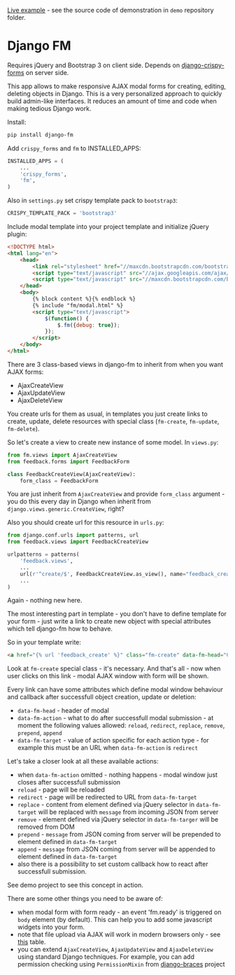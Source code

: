 [Live example](http://djangofm.herokuapp.com/) - see the source code of demonstration in `demo` repository folder.

Django FM
=========

Requires jQuery and Bootstrap 3 on client side. Depends on [django-crispy-forms](https://github.com/maraujop/django-crispy-forms/) on server side.

This app allows to make responsive AJAX modal forms for creating, editing, deleting objects in Django. This is a very personalized approach to quickly build admin-like interfaces. It reduces an amount of time and code when making tedious Django work.

Install:

```bash
pip install django-fm
```

Add `crispy_forms` and `fm` to INSTALLED_APPS:

```python
INSTALLED_APPS = (
    ...
    'crispy_forms',
    'fm',
)
```

Also in `settings.py` set crispy template pack to `bootstrap3`:

```python
CRISPY_TEMPLATE_PACK = 'bootstrap3'
```

Include modal template into your project template and initialize jQuery plugin:

```html
<!DOCTYPE html>
<html lang="en">
    <head>
        <link rel="stylesheet" href="//maxcdn.bootstrapcdn.com/bootstrap/3.2.0/css/bootstrap.min.css"/>
        <script type="text/javascript" src="//ajax.googleapis.com/ajax/libs/jquery/2.1.1/jquery.min.js"></script>
        <script type="text/javascript" src="//maxcdn.bootstrapcdn.com/bootstrap/3.2.0/js/bootstrap.min.js"></script>
    </head>
    <body>
        {% block content %}{% endblock %}
        {% include "fm/modal.html" %}
        <script type="text/javascript">
            $(function() {
                $.fm({debug: true});
            });
        </script>
    </body>
</html>
```

There are 3 class-based views in django-fm to inherit from when you want AJAX forms:

* AjaxCreateView
* AjaxUpdateView
* AjaxDeleteView

You create urls for them as usual, in templates you just create links to create, update, delete resources with special class (`fm-create`, `fm-update`, `fm-delete`).

So let's create a view to create new instance of some model. In `views.py`:

```python
from fm.views import AjaxCreateView
from feedback.forms import FeedbackForm

class FeedbackCreateView(AjaxCreateView):
    form_class = FeedbackForm
```

You are just inherit from `AjaxCreateView` and provide `form_class` argument - you do this every day in Django when inherit from `django.views.generic.CreateView`, right?

Also you should create url for this resource in `urls.py`:

```python
from django.conf.urls import patterns, url
from feedback.views import FeedbackCreateView

urlpatterns = patterns(
    'feedback.views',
    ...
    url(r'^create/$', FeedbackCreateView.as_view(), name="feedback_create"),
    ...
)
```

Again - nothing new here.

The most interesting part in  template - you don't have to define template for your form - just write a link to create new object with special attributes which tell django-fm how to behave.

So in your template write:

```html
<a href="{% url 'feedback_create' %}" class="fm-create" data-fm-head="Create" data-fm-callback="reload">Create new</a>
```

Look at `fm-create` special class - it's necessary. And that's all - now when user clicks on this link - modal AJAX window with form will be shown.

Every link can have some attributes which define modal window behaviour and callback after successfull object creation, update or deletion:

* `data-fm-head` - header of modal
* `data-fm-action` - what to do after successfull modal submission - at moment the following values allowed: `reload`, `redirect`, `replace`, `remove`, `prepend`, `append`
* `data-fm-target` - value of action specific for each action type - for example this must be an URL when `data-fm-action` is `redirect`

Let's take a closer look at all these available actions:

* when `data-fm-action` omitted - nothing happens - modal window just closes after successfull submission
* `reload` - page will be reloaded
* `redirect` - page will be redirected to URL from `data-fm-target`
* `replace` - content from element defined via jQuery selector in `data-fm-target` will be replaced with `message` from incoming JSON from server
* `remove` - element defined via jQuery selector in `data-fm-targer` will be removed from DOM
* `prepend` - `message` from JSON coming from server will be prepended to element defined in `data-fm-target`
* `append` - `message` from JSON coming from server will be appended to element defined in `data-fm-target`
* also there is a possibility to set custom callback how to react after successfull submission.

See demo project to see this concept in action.

There are some other things you need to be aware of:

* when modal form with form ready - an event 'fm.ready' is triggered on `body` element (by default). This can help you to add some javascript widgets into your form.
* note that file upload via AJAX will work in modern browsers only - see [this](http://caniuse.com/#feat=xhr2) table.
* you can extend `AjaxCreateView`, `AjaxUpdateView` and `AjaxDeleteView` using standard Django techniques. For example, you can add permission checking using `PermissionMixin` from [django-braces](https://github.com/brack3t/django-braces) project
